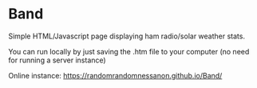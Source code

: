 # Band
Simple HTML/Javascript page displaying ham radio/solar weather stats.

You can run locally by just saving the .htm file to your computer (no need for running a server instance)

Online instance: https://randomrandomnessanon.github.io/Band/

